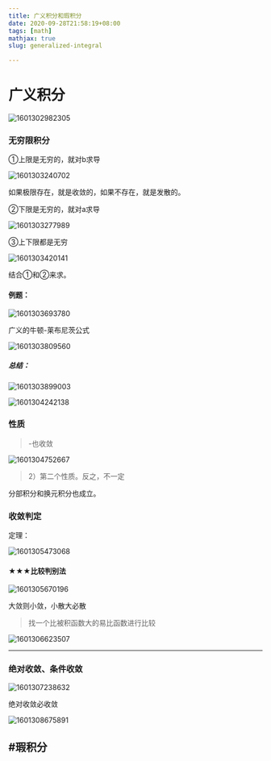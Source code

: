```yaml
---
title: 广义积分和瑕积分
date: 2020-09-28T21:58:19+08:00
tags: [math]
mathjax: true
slug: generalized-integral

---
```


# 广义积分

![1601302982305](https://cdn.kayleh.top/gh/kayleh/cdn/img/广义积分/1601302982305.png)

### 无穷限积分

①上限是无穷的，就对b求导

![1601303240702](https://cdn.kayleh.top/gh/kayleh/cdn/img/广义积分/1601303240702.png)

如果极限存在，就是收敛的，如果不存在，就是发散的。

②下限是无穷的，就对a求导

![1601303277989](https://cdn.kayleh.top/gh/kayleh/cdn/img/广义积分/1601303277989.png)

③上下限都是无穷

![1601303420141](https://cdn.kayleh.top/gh/kayleh/cdn/img/广义积分/1601303420141.png)

结合①和②来求。

#### 例题：

![1601303693780](https://cdn.kayleh.top/gh/kayleh/cdn/img/广义积分/1601303693780.png)

广义的牛顿-莱布尼茨公式

![1601303809560](https://cdn.kayleh.top/gh/kayleh/cdn/img/广义积分/1601303809560.png)

##### 总结：

![1601303899003](https://cdn.kayleh.top/gh/kayleh/cdn/img/广义积分/1601303899003.png)

![1601304242138](https://cdn.kayleh.top/gh/kayleh/cdn/img/广义积分/1601304242138.png)

### 性质

> -也收敛

![1601304752667](https://cdn.kayleh.top/gh/kayleh/cdn/img/广义积分/1601304752667.png)

> 2）第二个性质。反之，不一定

分部积分和换元积分也成立。

### 收敛判定

定理：

![1601305473068](https://cdn.kayleh.top/gh/kayleh/cdn/img/广义积分/1601305473068.png)

#### ★★★比较判别法

![1601305670196](https://cdn.kayleh.top/gh/kayleh/cdn/img/广义积分/1601305670196.png)

大敛则小敛，小散大必散



> 找一个比被积函数大的易比函数进行比较

![1601306623507](https://cdn.kayleh.top/gh/kayleh/cdn/img/广义积分/1601306623507.png)

---

### 绝对收敛、条件收敛

![1601307238632](https://cdn.kayleh.top/gh/kayleh/cdn/img/广义积分/1601307238632.png)

绝对收敛必收敛

![1601308675891](https://cdn.kayleh.top/gh/kayleh/cdn/img/广义积分/1601308675891.png)

## #瑕积分
